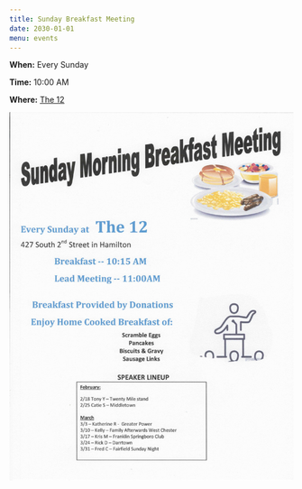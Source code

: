 ```yaml
---
title: Sunday Breakfast Meeting
date: 2030-01-01
menu: events
---
```


**When:** Every Sunday
<!--more-->

**Time:** 10:00 AM

**Where:** [The 12](/meetings/the-12/)

![Flyer](/events/sunday-breakfast/flyer.jpg)
